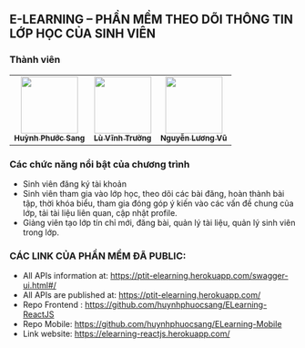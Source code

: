 

## E-LEARNING – PHẦN MỀM THEO DÕI THÔNG TIN LỚP HỌC CỦA SINH VIÊN
### Thành viên
<table>
    <tr>
        <td align="center">
        <a href="[https://github.com/Phong-Kaster](https://github.com/huynhphuocsang)">
            <img src="https://avatars.githubusercontent.com/u/64321224?v=4" width="100px;" alt=""/>
            <br />
            <sub><b>Huỳnh Phước Sang</b></sub>
        </a>
    </td>
        <td align="center">
        <a href="https://github.com/truong-lv">
            <img src="https://avatars.githubusercontent.com/u/69187962?v=4" width="100px;" alt=""/>
            <br />
            <sub><b>Lù Vĩnh Trường</b></sub>
        </a>
    </td>
    <td align="center">
        <a href="https://github.com/vu-blka">
            <img src="https://avatars.githubusercontent.com/u/76053404?v=4" width="100px;" alt=""/>
            <br />
            <sub><b>Nguyễn Lương Vũ</b></sub>
        </a>
    </td>
    </tr>
</table>

### Các chức năng nổi bật của chương trình 
- Sinh viên đăng ký tài khoản
- Sinh viên tham gia vào lớp học, theo dõi các bài đăng, hoàn thành bài tập, thời khóa biểu, tham gia đóng góp ý kiến vào các vấn đề chung của lớp, tải tài liệu liên quan, cập nhật profile. 
- Giảng viên tạo lớp tín chỉ mới, đăng bài, quản lý tài liệu, quản lý sinh viên trong lớp. 

### CÁC LINK CỦA PHẦN MỀM ĐÃ PUBLIC:
- All APIs information at: https://ptit-elearning.herokuapp.com/swagger-ui.html#/
- All APIs are published at: https://ptit-elearning.herokuapp.com/
- Repo Frontend : https://github.com/huynhphuocsang/ELearning-ReactJS
- Repo Mobile: https://github.com/huynhphuocsang/ELearning-Mobile
- Link website: https://elearning-reactjs.herokuapp.com/
